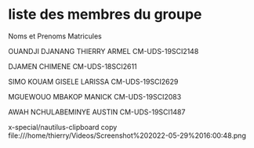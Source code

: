 # liste des membres du groupe

Noms et Prenoms                          Matricules

OUANDJI DJANANG THIERRY ARMEL            CM-UDS-19SCI2148

DJAMEN CHIMENE                           CM-UDS-18SCI2611

SIMO KOUAM GISELE LARISSA                CM-UDS-19SCI2629

MGUEWOUO MBAKOP MANICK                   CM-UDS-19SCI2083

AWAH NCHULABEMINYE AUSTIN                CM-UDS-19SCI1487

x-special/nautilus-clipboard
copy
file:///home/thierry/Videos/Screenshot%202022-05-29%2016:00:48.png
